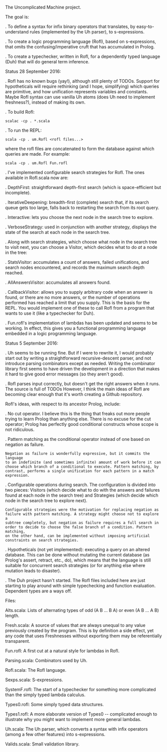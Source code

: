 The Uncomplicated Machine project.

The goal is:

. To define a syntax for infix binary operators that translates, by
  easy-to-understand rules (implemented by the Uh parser), to s-expressions.

. To create a logic programming language (Rofl), based on s-expressions, that
  omits the confusing/imperative cruft that has accumulated in Prolog.

. To create a typechecker, written in Rofl, for a dependently typed language
  (Duh) that will do general term inference.

Status 28 September 2016:

. Rofl has no known bugs (yay!), although still plenty of TODOs. Support for
  hypotheticals will require rethinking (and I hope, simplifying) which queries
  are primitive, and how unification represents variables and constants. Maybe
  Rofl syntax can use vanilla Uh atoms (does Uh need to implement freshness?),
  instead of making its own.

. To build Rofl:

    scalac -cp . *.scala

. To run the REPL:

    scala -cp . um.Rofl <rofl files...>

  where the rofl files are concatenated to form the database against which
  queries are made. For example:

    scala -cp . um.Rofl Fun.rofl

. I've implemented configurable search strategies for Rofl. The ones available
  in Rofl.scala now are:

  . DepthFirst: straightforward depth-first search (which is space-efficient
    but incomplete).

  . IterativeDeepening: breadth-first (complete) search that, if its search
    queue gets too large, falls back to restarting the search from its root
    query.

  . Interactive: lets you choose the next node in the search tree to explore.

  . VerboseStrategy: used in conjunction with another strategy, displays the
    state of the search at each node in the search tree.

. Along with search strategies, which choose what node in the search tree to
  visit next, you can choose a Visitor, which decides what to do *at* a node
  in the tree:

  . StatsVisitor: accumulates a count of answers, failed unifications, and
    search nodes encountered, and records the maximum search depth reached.

  . AllAnswersVisitor: accumulates all answers found.

  . CallbackVisitor: allows you to supply arbitrary code when an answer is
    found, or there are no more answers, or the number of operations performed
    has reached a limit that you supply. This is the basis for the REPL. You
    would implement one of these to call Rofl from a program that wants to use
    it (like a typechecker for Duh).

. Fun.rofl's implementation of lambdas has been updated and seems to be working.
  In effect, this gives you a functional programming language embedded in a
  logic programming language.

Status 5 September 2016:

. Uh seems to be running fine. But if I were to rewrite it, I would probably
  start out by writing a straightforward recursive-descent parser, and not
  introduce parsing combinators except as needed. Writing the combinator
  library first seems to have driven the development in a direction that makes
  it hard to give good error messages (so they aren't good).

. Rofl parses input correctly, but doesn't get the right answers when it runs.
  The source is full of TODOs  However, I think the main ideas of Rofl are
  becoming clear enough that it's worth creating a Github repository.

  Rofl's ideas, with respect to its ancestor Prolog, include:

  . No cut operator. I believe this is the thing that freaks out more people
    trying to learn Prolog than anything else. There is no excuse for the cut
    operator; Prolog has perfectly good conditional constructs whose scope is
    not ridiculous.

  . Pattern matching as the conditional operator instead of one based on
    negation as failure.

    Negation as failure is wonderfully expressive, but it commits the language
    to an indefinite (and sometimes infinite) amount of work before it can
    choose which branch of a conditional to execute. Pattern matching, by
    contrast, performs a single unification for each pattern in a match
    expression.

  . Configurable operations during search. The configuration is divided into
    two pieces: Visitors (which decide what to do with the answers and failures
    found at each node in the search tree) and Strategies (which decide which
    node in the search tree to explore next).

    Configurable strategies were the motivation for replacing negation as
    failure with pattern matching. A strategy might choose not to explore a
    subtree completely, but negation as failure requires a full search in
    order to decide to choose the false branch of a condition. Pattern matching,
    on the other hand, can be implemented without imposing artificial
    constraints on search strategies.

  . Hypotheticals (not yet implemented): executing a query on an altered
    database. This can be done without mutating the current database (as
    Prolog's assert, retract, etc., do), which means that the language is
    still suitable for concurrent search strategies (or for anything else where
    mutation leads to disaster).

. The Duh project hasn't started. The Rofl files included here are just starting
  to play around with simple typechecking and function evaluation. Dependent
  types are a ways off.

Files:

Alts.scala:
  Lists of alternating types of odd (A B ... B A) or even (A B ... A B) length.

Fresh.scala:
  A source of values that are always unequal to any value previously created by
  the program. This is by definition a side effect, yet any code that uses
  Freshnesses without exporting them may be referentially transparent.

Fun.rofl:
  A first cut at a natural style for lambdas in Rofl.

Parsing.scala:
  Combinators used by Uh.

Rofl.scala:
  The Rofl language.

Sexps.scala:
  S-expressions.

SystemF.rofl:
  The start of a typechecker for something more complicated than the simply
  typed lambda calculus.

Types0.rofl:
  Some simply typed data structures.

Types1.rofl:
  A more elaborate version of Types0 -- complicated enough to illustrate why
  you might want to implement more general lambdas.

Uh.scala:
  The Uh parser, which converts a syntax with infix operators (among a few
  other features) into s-expressions.

Valids.scala:
  Small validation library.